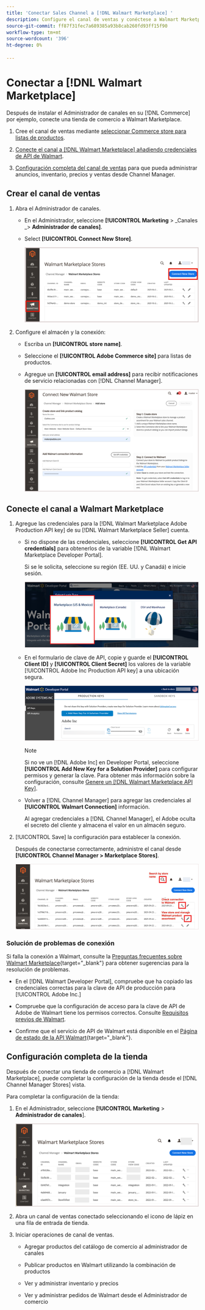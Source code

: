 ```yaml
---
title: 'Conectar Sales Channel a [!DNL Walmart Marketplace] '
description: Configure el canal de ventas y conéctese a Walmart Marketplace.
source-git-commit: ff87f31fec7a689385a93b8cab260fd93ff15f90
workflow-type: tm+mt
source-wordcount: '396'
ht-degree: 0%

---
```


# Conectar a [!DNL Walmart Marketplace]

Después de instalar el Administrador de canales en su [!DNL Commerce] por ejemplo, conecte una tienda de comercio a Walmart Marketplace.

1. Cree el canal de ventas mediante [seleccionar Commerce store para listas de productos](#select-the-commerce-store-for-the-sales-channel).

1. [Conecte el canal a [!DNL Walmart Marketplace] añadiendo credenciales de API de Walmart](#connect-the-channel-to-walmart-marketplace).

1. [Configuración completa del canal de ventas](#complete-store-setup) para que pueda administrar anuncios, inventario, precios y ventas desde Channel Manager.

## Crear el canal de ventas

1. Abra el Administrador de canales.

   - En el Administrador, seleccione **[!UICONTROL Marketing** > _Canales _> **Administrador de canales]**.

   - Select **[!UICONTROL Connect New Store]**.

      ![Conectar el almacén de comercio a [!DNL Walmart Marketplace] from [!DNL Channel Manager]](assets/connect-commerce-store-to-marketplace.png)


1. Configure el almacén y la conexión:

   - Escriba un **[!UICONTROL store name]**.

   - Seleccione el **[!UICONTROL Adobe Commerce site]** para listas de productos.

   - Agregue un **[!UICONTROL email address]** para recibir notificaciones de servicio relacionadas con [!DNL Channel Manager].

      ![Configurar la conexión entre Commerce y [!DNL Walmart Marketplace] from [!DNL Channel Manager]](assets/configure-commerce-to-marketplace-connection.png)


## Conecte el canal a Walmart Marketplace

1. Agregue las credenciales para la [!DNL Walmart Marketplace Adobe Production API key] de su [!DNL Walmart Marketplace Seller] cuenta.

   - Si no dispone de las credenciales, seleccione **[!UICONTROL Get API credentials]** para obtenerlos de la variable [!DNL Walmart Marketplace Developer Portal].

      Si se le solicita, seleccione su región (EE. UU. y Canadá) e inicie sesión.

      ![[!DNL Walmart Marketplace] inicio de sesión en la cuenta](assets/walmart-marketplace-login-page.png)

   - En el formulario de clave de API, copie y guarde el **[!UICONTROL Client ID]** y **[!UICONTROL Client Secret]** los valores de la variable [!UICONTROL Adobe Inc Production API key] a una ubicación segura.

      ![[!DNL Walmart Marketplace API key] página de configuración](assets/walmart-api-key-management-form.png)

      >[!NOTE]
      >
      >Si no ve un [!DNL Adobe Inc] en Developer Portal, seleccione **[!UICONTROL Add New Key for a Solution Provider]** para configurar permisos y generar la clave. Para obtener más información sobre la configuración, consulte [Genere un [!DNL Walmart Marketplace API Key]](overview.md#generate-a-walmart-marketplace-api-key).

   - Volver a [!DNL Channel Manager] para agregar las credenciales al **[!UICONTROL Walmart Connection]** información.

      Al agregar credenciales a [!DNL Channel Manager], el Adobe oculta el secreto del cliente y almacena el valor en un almacén seguro.

1. [!UICONTROL Save] la configuración para establecer la conexión.

   Después de conectarse correctamente, administre el canal desde **[!UICONTROL Channel Manager > Marketplace Stores]**.

   ![[!DNL Walmart Marketplace API key] página de configuración](assets/manage-connected-stores.png)


### Solución de problemas de conexión

Si falla la conexión a Walmart, consulte la [Preguntas frecuentes sobre Walmart Marketplace](https://developer.walmart.com/faq/us/faq-auth/){target=&quot;_blank&quot;} para obtener sugerencias para la resolución de problemas.

- En el [!DNL Walmart Developer Portal], compruebe que ha copiado las credenciales correctas para la clave de API de producción para [!UICONTROL Adobe Inc.]

- Compruebe que la configuración de acceso para la clave de API de Adobe de Walmart tiene los permisos correctos. Consulte [Requisitos previos de Walmart](overview.md#walmart-prerequisites).

- Confirme que el servicio de API de Walmart está disponible en el [Página de estado de la API Walmart](https://developer.walmart.com/us/whats-new/new-api-status-information-now-available/){target=&quot;_blank&quot;}.


## Configuración completa de la tienda

Después de conectar una tienda de comercio a [!DNL Walmart Marketplace], puede completar la configuración de la tienda desde el [!DNL Channel Manager Stores] vista.

Para completar la configuración de la tienda:

1. En el Administrador, seleccione **[!UICONTROL Marketing** > **Administrador de canales**].

   ![[!DNL Walmart Marketplace API key] página de configuración](assets/connect-commerce-store-config.png)

1. Abra un canal de ventas conectado seleccionando el icono de lápiz en una fila de entrada de tienda.

1. Iniciar operaciones de canal de ventas.

   - Agregar productos del catálogo de comercio al administrador de canales

   - Publicar productos en Walmart utilizando la combinación de productos

   - Ver y administrar inventario y precios

   - Ver y administrar pedidos de Walmart desde el Administrador de comercio
